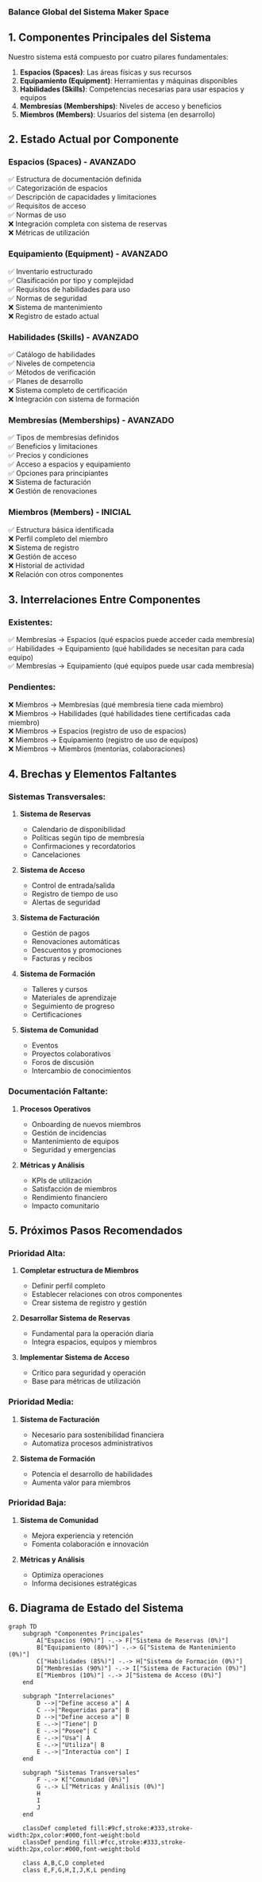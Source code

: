 ### Balance Global del Sistema Maker Space

## 1. Componentes Principales del Sistema

Nuestro sistema está compuesto por cuatro pilares fundamentales:

1. **Espacios (Spaces)**: Las áreas físicas y sus recursos
2. **Equipamiento (Equipment)**: Herramientas y máquinas disponibles
3. **Habilidades (Skills)**: Competencias necesarias para usar espacios y equipos
4. **Membresías (Memberships)**: Niveles de acceso y beneficios
5. **Miembros (Members)**: Usuarios del sistema (en desarrollo)

## 2. Estado Actual por Componente

### Espacios (Spaces) - AVANZADO
✅ Estructura de documentación definida  
✅ Categorización de espacios  
✅ Descripción de capacidades y limitaciones  
✅ Requisitos de acceso  
✅ Normas de uso  
❌ Integración completa con sistema de reservas  
❌ Métricas de utilización  

### Equipamiento (Equipment) - AVANZADO
✅ Inventario estructurado  
✅ Clasificación por tipo y complejidad  
✅ Requisitos de habilidades para uso  
✅ Normas de seguridad  
❌ Sistema de mantenimiento  
❌ Registro de estado actual  

### Habilidades (Skills) - AVANZADO
✅ Catálogo de habilidades  
✅ Niveles de competencia  
✅ Métodos de verificación  
✅ Planes de desarrollo  
❌ Sistema completo de certificación  
❌ Integración con sistema de formación  

### Membresías (Memberships) - AVANZADO
✅ Tipos de membresías definidos  
✅ Beneficios y limitaciones  
✅ Precios y condiciones  
✅ Acceso a espacios y equipamiento  
✅ Opciones para principiantes  
❌ Sistema de facturación  
❌ Gestión de renovaciones  

### Miembros (Members) - INICIAL
✅ Estructura básica identificada  
❌ Perfil completo del miembro  
❌ Sistema de registro  
❌ Gestión de acceso  
❌ Historial de actividad  
❌ Relación con otros componentes  

## 3. Interrelaciones Entre Componentes

### Existentes:
✅ Membresías → Espacios (qué espacios puede acceder cada membresía)  
✅ Habilidades → Equipamiento (qué habilidades se necesitan para cada equipo)  
✅ Membresías → Equipamiento (qué equipos puede usar cada membresía)  

### Pendientes:
❌ Miembros → Membresías (qué membresía tiene cada miembro)  
❌ Miembros → Habilidades (qué habilidades tiene certificadas cada miembro)  
❌ Miembros → Espacios (registro de uso de espacios)  
❌ Miembros → Equipamiento (registro de uso de equipos)  
❌ Miembros → Miembros (mentorías, colaboraciones)  

## 4. Brechas y Elementos Faltantes

### Sistemas Transversales:
1. **Sistema de Reservas**
   - Calendario de disponibilidad
   - Políticas según tipo de membresía
   - Confirmaciones y recordatorios
   - Cancelaciones

2. **Sistema de Acceso**
   - Control de entrada/salida
   - Registro de tiempo de uso
   - Alertas de seguridad

3. **Sistema de Facturación**
   - Gestión de pagos
   - Renovaciones automáticas
   - Descuentos y promociones
   - Facturas y recibos

4. **Sistema de Formación**
   - Talleres y cursos
   - Materiales de aprendizaje
   - Seguimiento de progreso
   - Certificaciones

5. **Sistema de Comunidad**
   - Eventos
   - Proyectos colaborativos
   - Foros de discusión
   - Intercambio de conocimientos

### Documentación Faltante:
1. **Procesos Operativos**
   - Onboarding de nuevos miembros
   - Gestión de incidencias
   - Mantenimiento de equipos
   - Seguridad y emergencias

2. **Métricas y Análisis**
   - KPIs de utilización
   - Satisfacción de miembros
   - Rendimiento financiero
   - Impacto comunitario

## 5. Próximos Pasos Recomendados

### Prioridad Alta:
1. **Completar estructura de Miembros**
   - Definir perfil completo
   - Establecer relaciones con otros componentes
   - Crear sistema de registro y gestión

2. **Desarrollar Sistema de Reservas**
   - Fundamental para la operación diaria
   - Integra espacios, equipos y miembros

3. **Implementar Sistema de Acceso**
   - Crítico para seguridad y operación
   - Base para métricas de utilización

### Prioridad Media:
1. **Sistema de Facturación**
   - Necesario para sostenibilidad financiera
   - Automatiza procesos administrativos

2. **Sistema de Formación**
   - Potencia el desarrollo de habilidades
   - Aumenta valor para miembros

### Prioridad Baja:
1. **Sistema de Comunidad**
   - Mejora experiencia y retención
   - Fomenta colaboración e innovación

2. **Métricas y Análisis**
   - Optimiza operaciones
   - Informa decisiones estratégicas

## 6. Diagrama de Estado del Sistema

```mermaid title="Estado Actual del Sistema Maker Space" type="diagram"
graph TD
    subgraph "Componentes Principales"
        A["Espacios (90%)"] -.-> F["Sistema de Reservas (0%)"]
        B["Equipamiento (80%)"] -.-> G["Sistema de Mantenimiento (0%)"]
        C["Habilidades (85%)"] -.-> H["Sistema de Formación (0%)"]
        D["Membresías (90%)"] -.-> I["Sistema de Facturación (0%)"]
        E["Miembros (10%)"] -.-> J["Sistema de Acceso (0%)"]
    end
    
    subgraph "Interrelaciones"
        D -->|"Define acceso a"| A
        C -->|"Requeridas para"| B
        D -->|"Define acceso a"| B
        E -.->|"Tiene"| D
        E -.->|"Posee"| C
        E -.->|"Usa"| A
        E -.->|"Utiliza"| B
        E -.->|"Interactúa con"| I
    end
    
    subgraph "Sistemas Transversales"
        F -.-> K["Comunidad (0%)"]
        G -.-> L["Métricas y Análisis (0%)"]
        H
        I
        J
    end
    
    classDef completed fill:#9cf,stroke:#333,stroke-width:2px,color:#000,font-weight:bold
    classDef pending fill:#fcc,stroke:#333,stroke-width:2px,color:#000,font-weight:bold
    
    class A,B,C,D completed
    class E,F,G,H,I,J,K,L pending
```